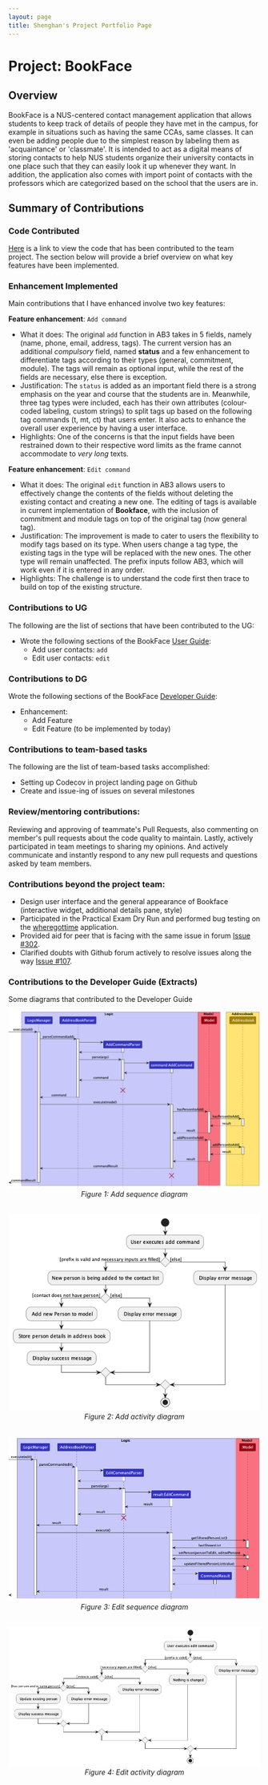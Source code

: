 ```yaml
---
layout: page
title: Shenghan's Project Portfolio Page
---
```

# Project: BookFace

## Overview
BookFace is a NUS-centered contact management application that allows students to keep track of details of people they 
have met in the campus, for example in situations such as having the same CCAs, same classes. It can even be adding 
people due to the simplest reason by labeling them as 'acquaintance' or 'classmate'. It is intended to act as a digital 
means of storing contacts to help NUS students organize their university contacts in one place such that they can easily 
look it up whenever they want. In addition, the application also comes with import point of contacts with the professors
which are categorized based on the school that the users are in.

## Summary of Contributions

### Code Contributed

[Here](https://nus-cs2103-ay2223s2.github.io/tp-dashboard/?search=&sort=groupTitle&sortWithin=title&timeframe=commit&mergegroup=&groupSelect=groupByRepos&breakdown=true&checkedFileTypes=docs~functional-code~test-code~other&since=2023-02-17&tabOpen=true&tabType=authorship&tabAuthor=SHni99&tabRepo=AY2223S2-CS2103-F11-4%2Ftp%5Bmaster%5D&authorshipIsMergeGroup=false&authorshipFileTypes=docs~functional-code~test-code~other&authorshipIsBinaryFileTypeChecked=false&authorshipIsIgnoredFilesChecked=false)
is a link to view the code that has been contributed to the team project.
The section below will provide a brief overview on what key features have
been implemented.

### Enhancement Implemented

Main contributions that I have enhanced involve two key features:

**Feature enhancement**: `Add command`
* What it does: The original `add` function in AB3 takes in 5 fields, namely (name, phone, email, address, tags). The 
current version has an additional _compulsory_ field, named **status** and a few enhancement to differentiate tags 
according to their types (general, commitment, module). The tags will remain as optional input, while the rest of the 
fields are necessary, else there is exception.
* Justification: The `status` is added as an important field there is a strong emphasis on the year and course that 
the students are in. Meanwhile, three tag types were included, each has their own attributes (colour-coded labeling, 
custom strings) to split tags up based on the following tag commands (t\, mt\, ct\) that users enter. It also acts to 
enhance the overall user experience by having a user interface.
* Highlights: One of the concerns is that the input fields have been restrained down to their respective word limits as 
the frame cannot accommodate to _very long_ texts.

**Feature enhancement**: `Edit command`
* What it does: The original `edit` function in AB3 allows users to effectively change the contents of the fields 
without deleting the existing contact and creating a new one. The editing of tags is available in current implementation
of **Bookface**, with the inclusion of commitment and module tags on top of the original tag (now general tag).
* Justification: The improvement is made to cater to users the flexibility to modify tags based on its type. When users 
change a tag type, the existing tags in the type will be replaced with the new ones. The other type will remain 
unaffected. The prefix inputs follow AB3, which will work even if it is entered in any order.
* Highlights: The challenge is to understand the code first then trace to build on top of the existing structure.


### Contributions to UG

The following are the list of sections that have been contributed to the UG:

- Wrote the following sections of the BookFace [User Guide](https://ay2223s2-cs2103-f11-4.github.io/tp/UserGuide.html):
  - Add user contacts: `add`
  - Edit user contacts: `edit`

### Contributions to DG

Wrote the following sections of the BookFace [Developer Guide](https://ay2223s2-cs2103-f11-4.github.io/tp/DeveloperGuide.html):
- Enhancement:
  - Add Feature
  - Edit Feature (to be implemented by today)

### Contributions to team-based tasks

The following are the list of team-based tasks accomplished:
- Setting up Codecov in project landing page on Github
- Create and issue-ing of issues on several milestones

### Review/mentoring contributions:
Reviewing and approving of teammate's Pull Requests, also commenting on member's
pull requests about the code quality to maintain. Lastly, actively participated in 
team meetings to sharing my opinions. And actively communicate and instantly respond
to any new pull requests and questions asked by team members.

### Contributions beyond the project team:
- Design user interface and the general appearance of Bookface (interactive widget, additional details pane, style)
- Participated in the Practical Exam Dry Run and performed bug testing on
the [wheregottime](https://github.com/AY2223S2-CS2103T-T09-2/tp) application.
- Provided aid for peer that is facing with the same issue in forum 
[Issue #302](https://github.com/nus-cs2103-AY2223S2/forum/issues/302).
- Clarified doubts with Github forum actively to resolve issues along the way 
[Issue #107](https://github.com/nus-cs2103-AY2223S2/forum/issues/107#issuecomment-1410144214).

### Contributions to the Developer Guide (Extracts)
Some diagrams that contributed to the Developer Guide

<div style="text-align: center">
    <img src="../images/AddSequenceDiagram.png" />
    <p style="margin-top: 0; margin-bottom: 2rem"><i>Figure 1: Add sequence diagram</i></p>
</div>
<div style="text-align: center">
    <img src="../images/AddActivityDiagram.png" />
    <p style="margin-top: 0; margin-bottom: 2rem"><i>Figure 2: Add activity diagram</i></p>
</div>

<div style="text-align: center">
    <img src="../images/EditSequenceDiagram.png" />
    <p style="margin-top: 0; margin-bottom: 2rem"><i>Figure 3: Edit sequence diagram</i></p>
</div>
<div style="text-align: center">
    <img src="../images/EditActivityDiagram.png" />
    <p style="margin-top: 0; margin-bottom: 2rem"><i>Figure 4: Edit activity diagram</i></p>
</div>


